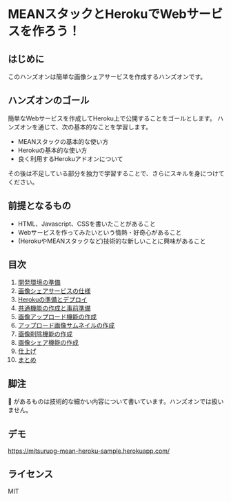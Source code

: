 # MEANスタックとHerokuでWebサービスを作ろう！

## はじめに
このハンズオンは簡単な画像シェアサービスを作成するハンズオンです。

## ハンズオンのゴール
簡単なWebサービスを作成してHeroku上で公開することをゴールとします。
ハンズオンを通じて、次の基本的なことを学習します。
- MEANスタックの基本的な使い方
- Herokuの基本的な使い方
- 良く利用するHerokuアドオンについて

その後は不足している部分を独力で学習することで、さらにスキルを身につけてください。

## 前提となるもの

- HTML、Javascript、CSSを書いたことがあること
- Webサービスを作ってみたいという情熱・好奇心があること
- (HerokuやMEANスタックなど)技術的な新しいことに興味があること

## 目次

1. [開発環境の準備](docs/01)
1. [画像シェアサービスの仕様](docs/02)
1. [Herokuの準備とデプロイ](docs/03)
1. [共通機能の作成と事前準備](docs/04)
1. [画像アップロード機能の作成](docs/05)
1. [アップロード画像サムネイルの作成](docs/06)
1. [画像削除機能の作成](docs/07)
1. [画像シェア機能の作成](docs/08)
1. [仕上げ](docs/09)
1. [まとめ](docs/10)

## 脚注
 :gift_heart: があるものは技術的な細かい内容について書いています。ハンズオンでは扱いません。

## デモ
https://mitsuruog-mean-heroku-sample.herokuapp.com/  

## ライセンス
MIT